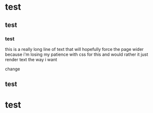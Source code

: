 # test

## test

### test

this is a really long line of text that will hopefully force the page wider because i'm losing my patience with css for this and would rather it just render text the way i want


change

## test

# test

